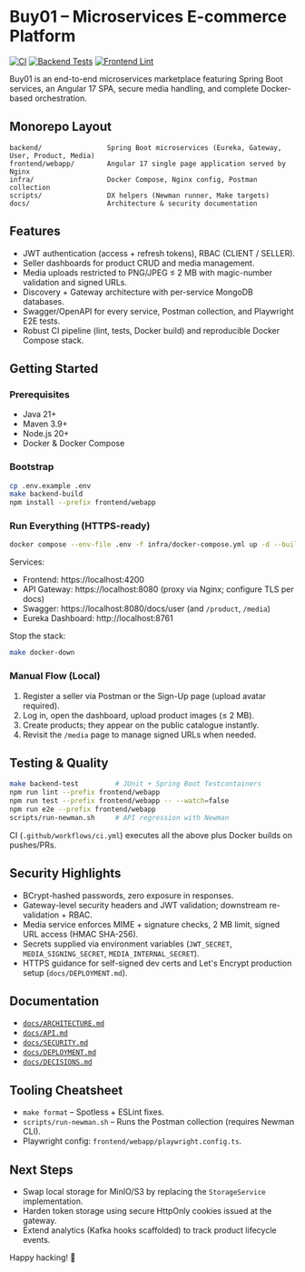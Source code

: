 # Buy01 – Microservices E-commerce Platform

[![CI](https://github.com/your-org/buy-01/actions/workflows/ci.yml/badge.svg?branch=main&label=CI)](https://github.com/your-org/buy-01/actions/workflows/ci.yml)
[![Backend Tests](https://github.com/your-org/buy-01/actions/workflows/ci.yml/badge.svg?branch=main&label=Backend%20Tests)](https://github.com/your-org/buy-01/actions/workflows/ci.yml)
[![Frontend Lint](https://github.com/your-org/buy-01/actions/workflows/ci.yml/badge.svg?branch=main&label=Frontend%20Lint)](https://github.com/your-org/buy-01/actions/workflows/ci.yml)

Buy01 is an end-to-end microservices marketplace featuring Spring Boot services, an Angular 17 SPA, secure media handling, and complete Docker-based orchestration.

## Monorepo Layout

```
backend/                Spring Boot microservices (Eureka, Gateway, User, Product, Media)
frontend/webapp/        Angular 17 single page application served by Nginx
infra/                  Docker Compose, Nginx config, Postman collection
scripts/                DX helpers (Newman runner, Make targets)
docs/                   Architecture & security documentation
```

## Features
- JWT authentication (access + refresh tokens), RBAC (CLIENT / SELLER).
- Seller dashboards for product CRUD and media management.
- Media uploads restricted to PNG/JPEG ≤ 2 MB with magic-number validation and signed URLs.
- Discovery + Gateway architecture with per-service MongoDB databases.
- Swagger/OpenAPI for every service, Postman collection, and Playwright E2E tests.
- Robust CI pipeline (lint, tests, Docker build) and reproducible Docker Compose stack.

## Getting Started

### Prerequisites
- Java 21+
- Maven 3.9+
- Node.js 20+
- Docker & Docker Compose

### Bootstrap
```bash
cp .env.example .env
make backend-build
npm install --prefix frontend/webapp
```

### Run Everything (HTTPS-ready)
```bash
docker compose --env-file .env -f infra/docker-compose.yml up -d --build
```
Services:
- Frontend: https://localhost:4200
- API Gateway: https://localhost:8080 (proxy via Nginx; configure TLS per docs)
- Swagger: https://localhost:8080/docs/user (and `/product`, `/media`)
- Eureka Dashboard: http://localhost:8761

Stop the stack:
```bash
make docker-down
```

### Manual Flow (Local)
1. Register a seller via Postman or the Sign-Up page (upload avatar required).
2. Log in, open the dashboard, upload product images (≤ 2 MB).
3. Create products; they appear on the public catalogue instantly.
4. Revisit the `/media` page to manage signed URLs when needed.

## Testing & Quality

```bash
make backend-test         # JUnit + Spring Boot Testcontainers
npm run lint --prefix frontend/webapp
npm run test --prefix frontend/webapp -- --watch=false
npm run e2e --prefix frontend/webapp
scripts/run-newman.sh     # API regression with Newman
```

CI (`.github/workflows/ci.yml`) executes all the above plus Docker builds on pushes/PRs.

## Security Highlights
- BCrypt-hashed passwords, zero exposure in responses.
- Gateway-level security headers and JWT validation; downstream re-validation + RBAC.
- Media service enforces MIME + signature checks, 2 MB limit, signed URL access (HMAC SHA-256).
- Secrets supplied via environment variables (`JWT_SECRET`, `MEDIA_SIGNING_SECRET`, `MEDIA_INTERNAL_SECRET`).
- HTTPS guidance for self-signed dev certs and Let's Encrypt production setup (`docs/DEPLOYMENT.md`).

## Documentation
- [`docs/ARCHITECTURE.md`](docs/ARCHITECTURE.md)
- [`docs/API.md`](docs/API.md)
- [`docs/SECURITY.md`](docs/SECURITY.md)
- [`docs/DEPLOYMENT.md`](docs/DEPLOYMENT.md)
- [`docs/DECISIONS.md`](docs/DECISIONS.md)

## Tooling Cheatsheet
- `make format` – Spotless + ESLint fixes.
- `scripts/run-newman.sh` – Runs the Postman collection (requires Newman CLI).
- Playwright config: `frontend/webapp/playwright.config.ts`.

## Next Steps
- Swap local storage for MinIO/S3 by replacing the `StorageService` implementation.
- Harden token storage using secure HttpOnly cookies issued at the gateway.
- Extend analytics (Kafka hooks scaffolded) to track product lifecycle events.

Happy hacking! 🚀

